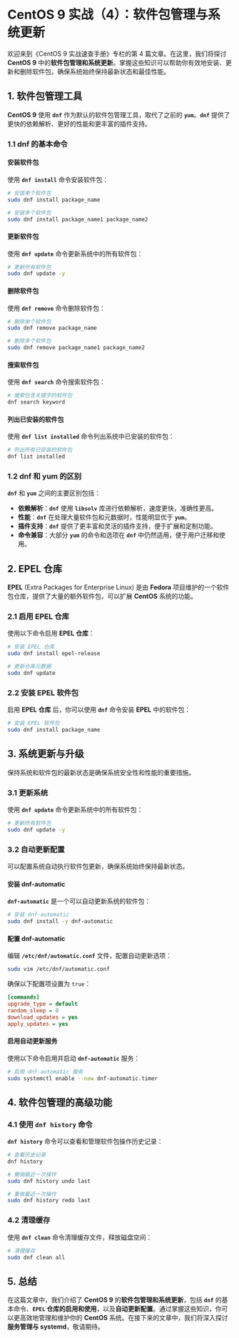 # CentOS 9 实战（4）：软件包管理与系统更新

欢迎来到《CentOS 9 实战速查手册》专栏的第 4 篇文章。在这里，我们将探讨 **CentOS 9** 中的**软件包管理和系统更新**。掌握这些知识可以帮助你有效地安装、更新和删除软件包，确保系统始终保持最新状态和最佳性能。

## 1. 软件包管理工具

**CentOS 9** 使用 **`dnf`** 作为默认的软件包管理工具，取代了之前的 **`yum`**。**`dnf`** 提供了更快的依赖解析、更好的性能和更丰富的插件支持。

### 1.1 dnf 的基本命令

#### 安装软件包

使用 **`dnf install`** 命令安装软件包：

```sh
# 安装单个软件包
sudo dnf install package_name

# 安装多个软件包
sudo dnf install package_name1 package_name2
```

#### 更新软件包

使用 **`dnf update`** 命令更新系统中的所有软件包：

```sh
# 更新所有软件包
sudo dnf update -y
```

#### 删除软件包

使用 **`dnf remove`** 命令删除软件包：

```sh
# 删除单个软件包
sudo dnf remove package_name

# 删除多个软件包
sudo dnf remove package_name1 package_name2
```

#### 搜索软件包

使用 **`dnf search`** 命令搜索软件包：

```sh
# 搜索包含关键字的软件包
dnf search keyword
```

#### 列出已安装的软件包

使用 **`dnf list installed`** 命令列出系统中已安装的软件包：

```sh
# 列出所有已安装的软件包
dnf list installed
```

### 1.2 dnf 和 yum 的区别

**`dnf`** 和 **`yum`** 之间的主要区别包括：

- **依赖解析**：**`dnf`** 使用 **`libsolv`** 库进行依赖解析，速度更快，准确性更高。
- **性能**：**`dnf`** 在处理大量软件包和元数据时，性能明显优于 **`yum`**。
- **插件支持**：**`dnf`** 提供了更丰富和灵活的插件支持，便于扩展和定制功能。
- **命令兼容**：大部分 **`yum`** 的命令和选项在 **`dnf`** 中仍然适用，便于用户迁移和使用。

## 2. EPEL 仓库

**EPEL** (Extra Packages for Enterprise Linux) 是由 **Fedora** 项目维护的一个软件包仓库，提供了大量的额外软件包，可以扩展 **CentOS** 系统的功能。

### 2.1 启用 EPEL 仓库

使用以下命令启用 **EPEL 仓库**：

```sh
# 安装 EPEL 仓库
sudo dnf install epel-release

# 更新仓库元数据
sudo dnf update
```

### 2.2 安装 EPEL 软件包

启用 **EPEL 仓库** 后，你可以使用 **`dnf`** 命令安装 **EPEL** 中的软件包：

```sh
# 安装 EPEL 软件包
sudo dnf install package_name
```

## 3. 系统更新与升级

保持系统和软件包的最新状态是确保系统安全性和性能的重要措施。

### 3.1 更新系统

使用 **`dnf update`** 命令更新系统中的所有软件包：

```sh
# 更新所有软件包
sudo dnf update -y
```

### 3.2 自动更新配置

可以配置系统自动执行软件包更新，确保系统始终保持最新状态。

#### 安装 dnf-automatic

**`dnf-automatic`** 是一个可以自动更新系统的软件包：

```sh
# 安装 dnf-automatic
sudo dnf install -y dnf-automatic
```

#### 配置 dnf-automatic

编辑 **`/etc/dnf/automatic.conf`** 文件，配置自动更新选项：

```sh
sudo vim /etc/dnf/automatic.conf
```

确保以下配置项设置为 `true`：

```ini
[commands]
upgrade_type = default
random_sleep = 0
download_updates = yes
apply_updates = yes
```

#### 启用自动更新服务

使用以下命令启用并启动 **`dnf-automatic`** 服务：

```sh
# 启用 dnf-automatic 服务
sudo systemctl enable --now dnf-automatic.timer
```

## 4. 软件包管理的高级功能

### 4.1 使用 `dnf history` 命令

**`dnf history`** 命令可以查看和管理软件包操作历史记录：

```sh
# 查看历史记录
dnf history

# 撤销最近一次操作
sudo dnf history undo last

# 重做最近一次操作
sudo dnf history redo last
```

### 4.2 清理缓存

使用 **`dnf clean`** 命令清理缓存文件，释放磁盘空间：

```sh
# 清理缓存
sudo dnf clean all
```

## 5. 总结

在这篇文章中，我们介绍了 **CentOS 9** 的**软件包管理和系统更新**，包括 **`dnf`** 的基本命令、**`EPEL` 仓库的启用和使用**，以及**自动更新配置**。通过掌握这些知识，你可以更高效地管理和维护你的 **CentOS** 系统。在接下来的文章中，我们将深入探讨 **服务管理与 systemd**，敬请期待。
